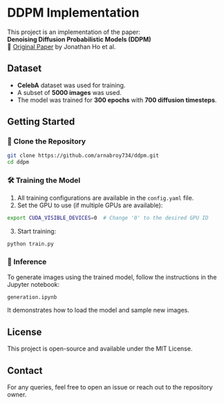 # DDPM Implementation

This project is an implementation of the paper:  
**Denoising Diffusion Probabilistic Models (DDPM)**  
📄 [Original Paper](https://arxiv.org/abs/2006.11239) by Jonathan Ho et al.

## Dataset

- **CelebA** dataset was used for training.
- A subset of **5000 images** was used.
- The model was trained for **300 epochs** with **700 diffusion timesteps**.

## Getting Started

### 🔄 Clone the Repository

```bash
git clone https://github.com/arnabroy734/ddpm.git
cd ddpm
```

### 🛠️ Training the Model

1. All training configurations are available in the `config.yaml` file.
2. Set the GPU to use (if multiple GPUs are available):

```bash
export CUDA_VISIBLE_DEVICES=0  # Change '0' to the desired GPU ID
```

3. Start training:

```bash
python train.py
```

### 🧪 Inference

To generate images using the trained model, follow the instructions in the Jupyter notebook:

```bash
generation.ipynb
```

It demonstrates how to load the model and sample new images.



## License

This project is open-source and available under the MIT License.

## Contact

For any queries, feel free to open an issue or reach out to the repository owner.
